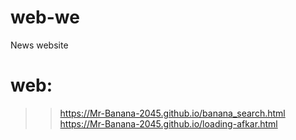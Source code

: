 # web-we
News website

# web:
>> https://Mr-Banana-2045.github.io/banana_search.html
>> https://Mr-Banana-2045.github.io/loading-afkar.html
